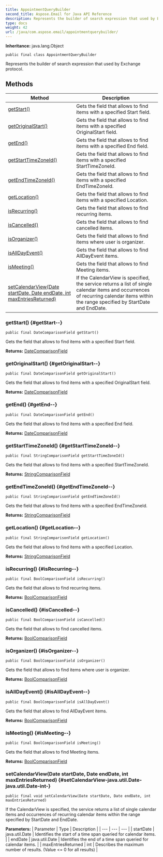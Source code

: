 ```yaml
---
title: AppointmentQueryBuilder
second_title: Aspose.Email for Java API Reference
description: Represents the builder of search expression that used by Exchange protocol.
type: docs
weight: 42
url: /java/com.aspose.email/appointmentquerybuilder/
---
```

**Inheritance:**
java.lang.Object
```
public final class AppointmentQueryBuilder
```

Represents the builder of search expression that used by Exchange protocol.
## Methods

| Method | Description |
| --- | --- |
| [getStart()](#getStart--) | Gets the field that allows to find items with a specified Start field. |
| [getOriginalStart()](#getOriginalStart--) | Gets the field that allows to find items with a specified OriginalStart field. |
| [getEnd()](#getEnd--) | Gets the field that allows to find items with a specified End field. |
| [getStartTimeZoneId()](#getStartTimeZoneId--) | Gets the field that allows to find items with a specified StartTimeZoneId. |
| [getEndTimeZoneId()](#getEndTimeZoneId--) | Gets the field that allows to find items with a specified EndTimeZoneId. |
| [getLocation()](#getLocation--) | Gets the field that allows to find items with a specified Location. |
| [isRecurring()](#isRecurring--) | Gets the field that allows to find recurring items. |
| [isCancelled()](#isCancelled--) | Gets the field that allows to find cancelled items. |
| [isOrganizer()](#isOrganizer--) | Gets the field that allows to find items where user is organizer. |
| [isAllDayEvent()](#isAllDayEvent--) | Gets the field that allows to find AllDayEvent items. |
| [isMeeting()](#isMeeting--) | Gets the field that allows to find Meeting items. |
| [setCalendarView(Date startDate, Date endDate, int maxEntriesReturned)](#setCalendarView-java.util.Date-java.util.Date-int-) | If the CalendarView is specified, the service returns a list of single calendar items and occurrences of recurring calendar items within the range specified by StartDate and EndDate. |
### getStart() {#getStart--}
```
public final DateComparisonField getStart()
```


Gets the field that allows to find items with a specified Start field.

**Returns:**
[DateComparisonField](../../com.aspose.email/datecomparisonfield)
### getOriginalStart() {#getOriginalStart--}
```
public final DateComparisonField getOriginalStart()
```


Gets the field that allows to find items with a specified OriginalStart field.

**Returns:**
[DateComparisonField](../../com.aspose.email/datecomparisonfield)
### getEnd() {#getEnd--}
```
public final DateComparisonField getEnd()
```


Gets the field that allows to find items with a specified End field.

**Returns:**
[DateComparisonField](../../com.aspose.email/datecomparisonfield)
### getStartTimeZoneId() {#getStartTimeZoneId--}
```
public final StringComparisonField getStartTimeZoneId()
```


Gets the field that allows to find items with a specified StartTimeZoneId.

**Returns:**
[StringComparisonField](../../com.aspose.email/stringcomparisonfield)
### getEndTimeZoneId() {#getEndTimeZoneId--}
```
public final StringComparisonField getEndTimeZoneId()
```


Gets the field that allows to find items with a specified EndTimeZoneId.

**Returns:**
[StringComparisonField](../../com.aspose.email/stringcomparisonfield)
### getLocation() {#getLocation--}
```
public final StringComparisonField getLocation()
```


Gets the field that allows to find items with a specified Location.

**Returns:**
[StringComparisonField](../../com.aspose.email/stringcomparisonfield)
### isRecurring() {#isRecurring--}
```
public final BoolComparisonField isRecurring()
```


Gets the field that allows to find recurring items.

**Returns:**
[BoolComparisonField](../../com.aspose.email/boolcomparisonfield)
### isCancelled() {#isCancelled--}
```
public final BoolComparisonField isCancelled()
```


Gets the field that allows to find cancelled items.

**Returns:**
[BoolComparisonField](../../com.aspose.email/boolcomparisonfield)
### isOrganizer() {#isOrganizer--}
```
public final BoolComparisonField isOrganizer()
```


Gets the field that allows to find items where user is organizer.

**Returns:**
[BoolComparisonField](../../com.aspose.email/boolcomparisonfield)
### isAllDayEvent() {#isAllDayEvent--}
```
public final BoolComparisonField isAllDayEvent()
```


Gets the field that allows to find AllDayEvent items.

**Returns:**
[BoolComparisonField](../../com.aspose.email/boolcomparisonfield)
### isMeeting() {#isMeeting--}
```
public final BoolComparisonField isMeeting()
```


Gets the field that allows to find Meeting items.

**Returns:**
[BoolComparisonField](../../com.aspose.email/boolcomparisonfield)
### setCalendarView(Date startDate, Date endDate, int maxEntriesReturned) {#setCalendarView-java.util.Date-java.util.Date-int-}
```
public final void setCalendarView(Date startDate, Date endDate, int maxEntriesReturned)
```


If the CalendarView is specified, the service returns a list of single calendar items and occurrences of recurring calendar items within the range specified by StartDate and EndDate.

**Parameters:**
| Parameter | Type | Description |
| --- | --- | --- |
| startDate | java.util.Date | Identifies the start of a time span queried for calendar items. |
| endDate | java.util.Date | Identifies the end of a time span queried for calendar items. |
| maxEntriesReturned | int | Describes the maximum number of results. (Value <= 0 for all results) |

